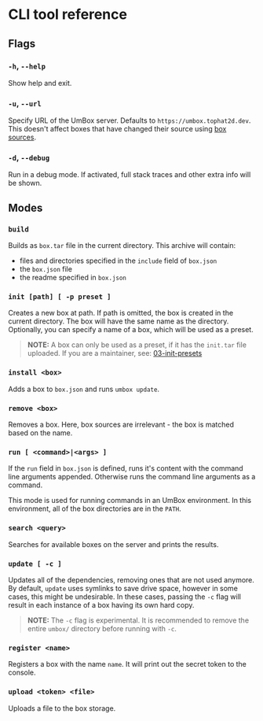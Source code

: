 # CLI tool reference

## Flags

### `-h`, `--help`

Show help and exit.

### `-u`, `--url`

Specify URL of the UmBox server. Defaults to `https://umbox.tophat2d.dev`.
This doesn't affect boxes that have changed their source using [box sources](/docs/spec/box-sources.md).

### `-d`, `--debug`

Run in a debug mode. If activated, full stack traces and other extra info will
be shown.

## Modes

### `build`

Builds as `box.tar` file in the current directory. This archive will contain:

- files and directories specified in the `include` field of `box.json`
- the `box.json` file
- the readme specified in `box.json`

### `init [path] [ -p preset ]`

Creates a new box at path. If path is omitted, the box is created in the
current directory. The box will have the same name as the directory.
Optionally, you can specify a name of a box, which will be used as a preset.

> **NOTE:** A box can only be used as a preset, if it has the `init.tar` file
> uploaded. If you are a maintainer, see: [03-init-presets](/docs/maintainer/03-init-presets.md)

### `install <box>`

Adds a box to `box.json` and runs `umbox update`.

### `remove <box>`

Removes a box. Here, box sources are irrelevant - the box is matched based on
the name.

### `run [ <command>|<args> ]`

If the `run` field in `box.json` is defined, runs it's content with the command
line arguments appended. Otherwise runs the command line arguments as a
command.

This mode is used for running commands in an UmBox environment. In this
environment, all of the box directories are in the `PATH`.

### `search <query>`

Searches for available boxes on the server and prints the results.

### `update [ -c ]`

Updates all of the dependencies, removing ones that are not used anymore.
By default, `update` uses symlinks to save drive space, however in some cases,
this might be undesirable. In these cases, passing the `-c` flag will result
in each instance of a box having its own hard copy.

> **NOTE:** The `-c` flag is experimental. It is recommended to remove the
> entire `umbox/` directory before running with `-c`.

### `register <name>`

Registers a box with the name `name`. It will print out the secret token to the
console.

### `upload <token> <file>`

Uploads a file to the box storage.
